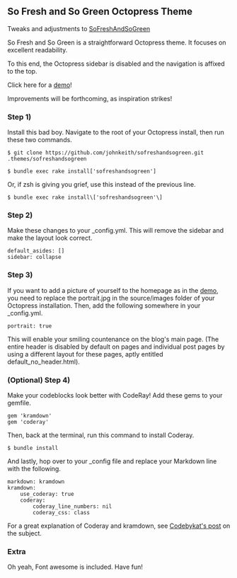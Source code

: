 ## So Fresh and So Green Octopress Theme

Tweaks and adjustments to [SoFreshAndSoGreen](https://github.com/johnkeith/sofreshandsogreen)

So Fresh and So Green is a straightforward Octopress theme. It focuses on excellent readability.

To this end, the Octopress sidebar is disabled and the navigation is affixed to the top.

Click here for a [demo](http://sofreshandsogreen.herokuapp.com)!

Improvements will be forthcoming, as inspiration strikes!

### Step 1) 

Install this bad boy. Navigate to the root of your Octopress install, then run these two commands.

	$ git clone https://github.com/johnkeith/sofreshandsogreen.git .themes/sofreshandsogreen
		
	$ bundle exec rake install['sofreshandsogreen']

Or, if zsh is giving you grief, use this instead of the previous line.
		
	$ bundle exec rake install\['sofreshandsogreen'\]

### Step 2) 

Make these changes to your _config.yml. This will remove the sidebar and make the layout look correct.

	default_asides: []
	sidebar: collapse

### Step 3) 

If you want to add a picture of yourself to the homepage as in the [demo](http://www.johnkeith.us), you need to replace the portrait.jpg in the source/images folder of your Octopress installation. Then, add the following somewhere in your _config.yml.

	portrait: true

This will enable your smiling countenance on the blog's main page. (The entire header is disabled by default on pages and individual post pages by using a different layout for these pages, aptly entitled default_no_header.html). 

### (Optional) Step 4)

Make your codeblocks look better with CodeRay! Add these gems to your gemfile.

	gem 'kramdown'
	gem 'coderay'

Then, back at the terminal, run this command to install Coderay.

	$ bundle install

And lastly, hop over to your _config file and replace your Markdown line with the following. 

~~~
markdown: kramdown
kramdown:
	use_coderay: true
	coderay:
		coderay_line_numbers: nil
		coderay_css: class
~~~

For a great explanation of Coderay and kramdown, see [Codebykat's post](http://blog.codebykat.com/2013/05/23/gorgeous-octopress-codeblocks-with-coderay/) on the subject.

### Extra

Oh yeah, Font awesome is included. Have fun!
